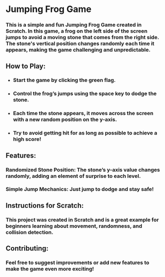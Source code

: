 # Jumping Frog Game
### This is a simple and fun Jumping Frog Game created in Scratch. In this game, a frog on the left side of the screen jumps to avoid a moving stone that comes from the right side. The stone's vertical position changes randomly each time it appears, making the game challenging and unpredictable.

## How to Play:
- ### Start the game by clicking the green flag.
- ### Control the frog’s jumps using the space key to dodge the stone.
- ### Each time the stone appears, it moves across the screen with a new random position on the y-axis.
- ### Try to avoid getting hit for as long as possible to achieve a high score!
## Features:
### Randomized Stone Position: The stone’s y-axis value changes randomly, adding an element of surprise to each level.
### Simple Jump Mechanics: Just jump to dodge and stay safe!
## Instructions for Scratch:
### This project was created in Scratch and is a great example for beginners learning about movement, randomness, and collision detection.

## Contributing:
### Feel free to suggest improvements or add new features to make the game even more exciting!
